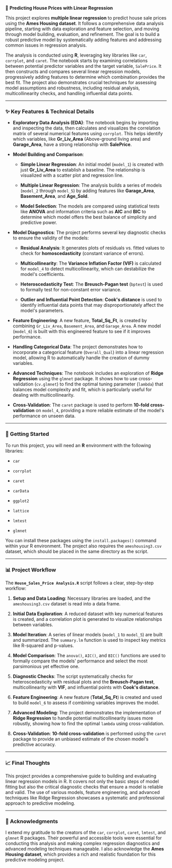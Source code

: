 🌟 **Predicting House Prices with Linear Regression**

This project explores **multiple linear regression** to predict house sale prices using the **Ames Housing dataset**. It follows a comprehensive data analysis pipeline, starting with data exploration and feature selection, and moving through model building, evaluation, and refinement. The goal is to build a robust predictive model by systematically adding features and addressing common issues in regression analysis.

The analysis is conducted using **R**, leveraging key libraries like `car`, `corrplot`, and `caret`. The notebook starts by examining correlations between potential predictor variables and the target variable, `SalePrice`. It then constructs and compares several linear regression models, progressively adding features to determine which combination provides the best fit. The project also demonstrates crucial techniques for assessing model assumptions and robustness, including residual analysis, multicollinearity checks, and handling influential data points.

* * * * *

### ✨ Key Features & Technical Details

-   **Exploratory Data Analysis (EDA)**: The notebook begins by importing and inspecting the data, then calculates and visualizes the correlation matrix of several numerical features using `corrplot`. This helps identify which variables, like **Gr_Liv_Area** (Above-ground living area) and **Garage_Area**, have a strong relationship with **SalePrice**.

-   **Model Building and Comparison**:

    -   **Simple Linear Regression**: An initial model (`model_1`) is created with just **Gr_Liv_Area** to establish a baseline. The relationship is visualized with a scatter plot and regression line.

    -   **Multiple Linear Regression**: The analysis builds a series of models (`model_2` through `model_5`) by adding features like **Garage_Area**, **Basement_Area**, and **Age_Sold**.

    -   **Model Selection**: The models are compared using statistical tests like **ANOVA** and information criteria such as **AIC** and **BIC** to determine which model offers the best balance of simplicity and predictive power.

-   **Model Diagnostics**: The project performs several key diagnostic checks to ensure the validity of the models:

    -   **Residual Analysis**: It generates plots of residuals vs. fitted values to check for **homoscedasticity** (constant variance of errors).

    -   **Multicollinearity**: The **Variance Inflation Factor (VIF)** is calculated for `model_4` to detect multicollinearity, which can destabilize the model's coefficients.

    -   **Heteroscedasticity Test**: The **Breusch-Pagan test** (`bptest`) is used to formally test for non-constant error variance.

    -   **Outlier and Influential Point Detection**: **Cook's distance** is used to identify influential data points that may disproportionately affect the model's parameters.

-   **Feature Engineering**: A new feature, **Total_Sq_Ft**, is created by combining `Gr_Liv_Area`, `Basement_Area`, and `Garage_Area`. A new model (`model_6`) is built with this engineered feature to see if it improves performance.

-   **Handling Categorical Data**: The project demonstrates how to incorporate a categorical feature (`Overall_Qual`) into a linear regression model, allowing R to automatically handle the creation of dummy variables.

-   **Advanced Techniques**: The notebook includes an exploration of **Ridge Regression** using the `glmnet` package. It shows how to use cross-validation (`cv.glmnet`) to find the optimal tuning parameter (`lambda`) that balances model complexity and fit, which is particularly useful for dealing with multicollinearity.

-   **Cross-Validation**: The `caret` package is used to perform **10-fold cross-validation** on `model_4`, providing a more reliable estimate of the model's performance on unseen data.

* * * * *

### 🚀 Getting Started

To run this project, you will need an **R** environment with the following libraries:

-   `car`

-   `corrplot`

-   `caret`

-   `carData`

-   `ggplot2`

-   `lattice`

-   `lmtest`

-   `glmnet`

You can install these packages using the `install.packages()` command within your R environment. The project also requires the `ameshousing3.csv` dataset, which should be placed in the same directory as the script.

* * * * *

### 📊 Project Workflow

The **`House_Sales_Price Analysis.R`** script follows a clear, step-by-step workflow:

1.  **Setup and Data Loading**: Necessary libraries are loaded, and the `ameshousing3.csv` dataset is read into a data frame.

2.  **Initial Data Exploration**: A reduced dataset with key numerical features is created, and a correlation plot is generated to visualize relationships between variables.

3.  **Model Iteration**: A series of linear models (`model_1` to `model_5`) are built and summarized. The `summary.lm` function is used to inspect key metrics like R-squared and p-values.

4.  **Model Comparison**: The `anova()`, `AIC()`, and `BIC()` functions are used to formally compare the models' performance and select the most parsimonious yet effective one.

5.  **Diagnostic Checks**: The script systematically checks for heteroscedasticity with residual plots and the **Breusch-Pagan test**, multicollinearity with **VIF**, and influential points with **Cook's distance**.

6.  **Feature Engineering**: A new feature (**Total_Sq_Ft**) is created and used to build `model_6` to assess if combining variables improves the model.

7.  **Advanced Modeling**: The project demonstrates the implementation of **Ridge Regression** to handle potential multicollinearity issues more robustly, showing how to find the optimal `lambda` using cross-validation.

8.  **Cross-Validation**: **10-fold cross-validation** is performed using the `caret` package to provide an unbiased estimate of the chosen model's predictive accuracy.

* * * * *

### 📈 Final Thoughts

This project provides a comprehensive guide to building and evaluating linear regression models in R. It covers not only the basic steps of model fitting but also the critical diagnostic checks that ensure a model is reliable and valid. The use of various models, feature engineering, and advanced techniques like Ridge Regression showcases a systematic and professional approach to predictive modeling.

* * * * *

### 🙏 Acknowledgments

I extend my gratitude to the creators of the `car`, `corrplot`, `caret`, `lmtest`, and `glmnet` R packages. Their powerful and accessible tools were essential for conducting this analysis and making complex regression diagnostics and advanced modeling techniques manageable. I also acknowledge the **Ames Housing dataset**, which provides a rich and realistic foundation for this predictive modeling project.
